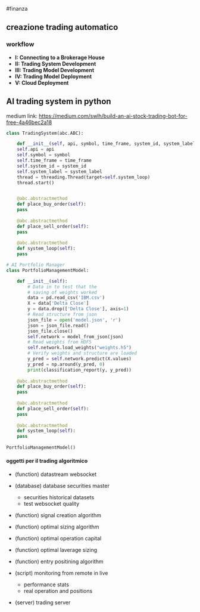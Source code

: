 #finanza 
## creazione trading automatico

### workflow
-   **I: Connecting to a Brokerage House**
-   **II: Trading System Development**
-   **III: Trading Model Development**
-   **IV:  Trading Model Deployment**
-   **V: Cloud Deployment**



## AI trading system in python
medium link: https://medium.com/swlh/build-an-ai-stock-trading-bot-for-free-4a46bec2a18

``` python
class TradingSystem(abc.ABC):

	def __init__(self, api, symbol, time_frame, system_id, system_label):
	self.api = api
	self.symbol = symbol
	self.time_frame = time_frame
	self.system_id = system_id
	self.system_label = system_label
	thread = threading.Thread(target=self.system_loop)
	thread.start()


	@abc.abstractmethod
	def place_buy_order(self):
	pass
	
	@abc.abstractmethod
	def place_sell_order(self):
	pass
	
	@abc.abstractmethod
	def system_loop(self):
	pass
```

``` python
# AI Portfolio Manager
class PortfolioManagementModel:

	def __init__(self):
		# Data in to test that the 
		# saving of weights worked
		data = pd.read_csv('IBM.csv')
		X = data['Delta Close']
		y = data.drop(['Delta Close'], axis=1)
		# Read structure from json
		json_file = open('model.json', 'r')
		json = json_file.read()
		json_file.close()
		self.network = model_from_json(json)
		# Read weights from HDF5
		self.network.load_weights("weights.h5")
		# Verify weights and structure are loaded
		y_pred = self.network.predict(X.values)
		y_pred = np.around(y_pred, 0)
		print(classification_report(y, y_pred))
	
	@abc.abstractmethod
	def place_buy_order(self):
	pass
	
	@abc.abstractmethod
	def place_sell_order(self):
	pass
	
	@abc.abstractmethod
	def system_loop(self):
	pass
	
PortfolioManagementModel()
```

#### oggetti per il trading algoritmico
- (function) datastream websocket

- (database) database securities master
	- securities historical datasets
	- test websocket quality

- (function) signal creation algorithm

- (function) optimal sizing algorithm
- (function) optimal operation capital
- (function) optimal laverage sizing 

- (function) entry positining algorithm

- (script) monitoring from remote in live 
	- performance stats
	- real operation and positions

- (server) trading server
